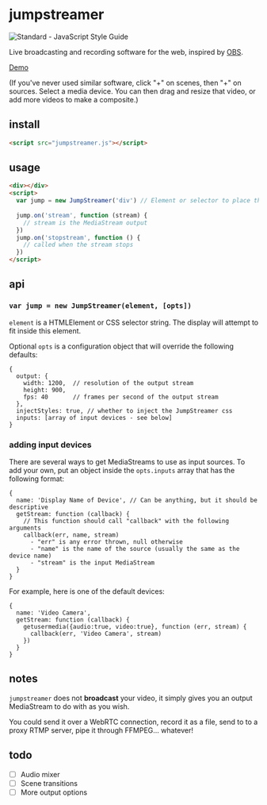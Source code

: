 # jumpstreamer

![Standard - JavaScript Style Guide](https://img.shields.io/badge/code%20style-standard-brightgreen.svg)

Live broadcasting and recording software for the web, inspired by [OBS](https://obsproject.com/).  

[Demo](https://rationalcoding.github.io/jumpstreamer/) 

(If you've never used similar software, click "+" on scenes, then "+" on sources. Select a media device. You can then drag and resize that video, or add more videos to make a composite.)

## install

```html
<script src="jumpstreamer.js"></script>
```

## usage

```html
<div></div>
<script>
  var jump = new JumpStreamer('div') // Element or selector to place the UI
  
  jump.on('stream', function (stream) {
    // stream is the MediaStream output
  })
  jump.on('stopstream', function () {
    // called when the stream stops
  })
</script>
```

## api

### `var jump = new JumpStreamer(element, [opts])`

`element` is a HTMLElement or CSS selector string. The display will attempt to fit inside this element.

Optional `opts` is a configuration object that will override the following defaults:

```
{
  output: {
    width: 1200,  // resolution of the output stream
    height: 900,
    fps: 40       // frames per second of the output stream
  },
  injectStyles: true, // whether to inject the JumpStreamer css
  inputs: [array of input devices - see below]
}
```

### adding input devices

There are several ways to get MediaStreams to use as input sources. To add your own, put an object inside the `opts.inputs` array that has the following format:

```
{
  name: 'Display Name of Device', // Can be anything, but it should be descriptive
  getStream: function (callback) {
    // This function should call "callback" with the following arguments
    callback(err, name, stream)  
      - "err" is any error thrown, null otherwise
      - "name" is the name of the source (usually the same as the device name)
      - "stream" is the input MediaStream
  }
}
```

For example, here is one of the default devices:

```
{
  name: 'Video Camera',
  getStream: function (callback) {
    getusermedia({audio:true, video:true}, function (err, stream) {
      callback(err, 'Video Camera', stream)
    })
  }
}
```

## notes
`jumpstreamer` does not **broadcast** your video, it simply gives you an output MediaStream to do with as you wish.

You could send it over a WebRTC connection, record it as a file, send to to a proxy RTMP server, pipe it through FFMPEG... whatever!

## todo
- [ ] Audio mixer
- [ ] Scene transitions
- [ ] More output options
